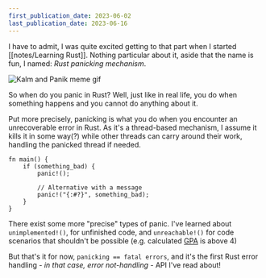 ```yaml
---
first_publication_date: 2023-06-02
last_publication_date: 2023-06-16
---
```


I have to admit, I was quite excited getting to that part when I started [[notes/Learning Rust]]. Nothing particular about it, aside that the name is fun, I named: *Rust panicking mechanism*.

![Kalm and Panik meme gif](https://images.prismic.io/lihbr/e65747ca-0b1b-41b6-bdd9-ffd71c90ebc3_panik-kalm.gif?auto=compress,format)

So when do you panic in Rust? Well, just like in real life, you do when something happens and you cannot do anything about it.

Put more precisely, panicking is what you do when you encounter an unrecoverable error in Rust. As it's a thread-based mechanism, I assume it kills it in some way(?) while other threads can carry around their work, handling the panicked thread if needed.
```rust[src/main.rs]
fn main() {
	if (something_bad) {
		panic!();

		// Alternative with a message
		panic!("{:#?}", something_bad);
	}
}
```

There exist some more "precise" types of panic. I've learned about `unimplemented!()`, for unfinished code, and `unreachable!()` for code scenarios that shouldn't be possible (e.g. calculated [GPA](https://en.wikipedia.org/wiki/Academic_grading_in_the_United_States) is above 4)

But that's it for now, `panicking == fatal errors`, and it's the first Rust error handling *- in that case, error not-handling -* API I've read about!